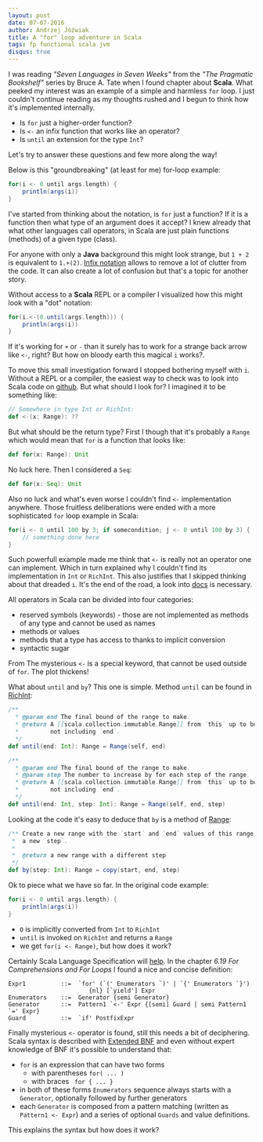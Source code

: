 ```yaml
---
layout: post
date: 07-07-2016
author: Andrzej Jóźwiak
title: A "for" loop adventure in Scala
tags: fp functional scala jvm
disqus: true
---
```


I was reading *"Seven Languages in Seven Weeks"* from the *"The Pragmatic Bookshelf"* series by Bruce A. Tate when I found chapter about **Scala**. What peeked my interest was an example of a simple and harmless `for` loop. I just couldn't continue reading as my thoughts rushed and I begun to think how it's implemented internally.

* Is `for` just a higher-order function?
* Is `<-` an infix function that works like an operator?
* Is `until` an extension for the type `Int`?

Let's try to answer these questions and few more along the way!

Below is this "groundbreaking" (at least for me) for-loop example:

```scala
for(i <- 0 until args.length) {
    println(args(i))
}
```

I've started from thinking about the notation, is `for` just a function? If it is a function then what type of an argument does it accept? I knew already that what other languages call operators, in Scala are just plain functions (methods) of a given type (class).

For anyone with only a **Java** background this might look strange, but `1 + 2` is equivalent to `1.+(2)`. [Infix notation](http://docs.scala-lang.org/style/method-invocation.html) allows to remove a lot of clutter from the code. It can also create a lot of confusion but that's a topic for another story.

Without access to a **Scala** REPL or a compiler I visualized how this might look with a "dot" notation:

```scala
for(i.<-(0.until(args.length))) {
    println(args(i))
}
```

If it's working for `+` or `-` than it surely has to work for a strange back arrow like `<-`, right? But how on bloody earth this magical `i` works?.

To move this small investigation forward I stopped bothering myself with `i`. Without a REPL or a compiler, the easiest way to check was to look into Scala code on [github](https://github.com/scala/scala). But what should I look for? I imagined it to be something like:

```scala
// Somewhere in type Int or RichInt:
def <-(x: Range): ??
```

But what should be the return type? First I though that it's probably a `Range` which would mean that `for` is a function that looks like:

```scala
def for(x: Range): Unit
```

No luck here. Then I considered a `Seq`:

```scala
def for(x: Seq): Unit
```

Also no luck and what's even worse I couldn't find `<-` implementation anywhere. Those fruitless deliberations were ended with a more sophisticated `for` loop example in Scala:

```scala
for(i <- 0 until 100 by 3; if somecondition; j <- 0 until 100 by 3) {
    // something done here
}
```
Such powerfull example made me think that `<-` is really not an operator one can implement. Which in turn explained why I couldn't find its implementation in `Int` or `RichInt`. This also justifies that I skipped thinking about that dreaded `i`. It's the end of the road, a look into [docs](http://docs.scala-lang.org/tutorials/FAQ/finding-symbols.html) is necessary.

All operators in Scala can be divided into four categories:
- reserved symbols (keywords) - those are not implemented as methods of any type and cannot be used as names
- methods or values
- methods that a type has access to thanks to implicit conversion
- syntactic sugar

From The mysterious `<-` is a special keyword, that cannot be used outside of `for`. The plot thickens!

What about `until` and `by`? This one is simple. Method `until` can be found in [RichInt](https://github.com/scala/scala/blob/2.12.x/src/library/scala/runtime/RichInt.scala):

```scala
/**
  * @param end The final bound of the range to make.
  * @return A [[scala.collection.immutable.Range]] from `this` up to but
  *         not including `end`.
  */
def until(end: Int): Range = Range(self, end)

/**
  * @param end The final bound of the range to make.
  * @param step The number to increase by for each step of the range.
  * @return A [[scala.collection.immutable.Range]] from `this` up to but
  *         not including `end`.
  */
def until(end: Int, step: Int): Range = Range(self, end, step)
```

Looking at the code it's easy to deduce that `by` is a method of [Range](https://github.com/scala/scala/blob/2.12.x/src/library/scala/collection/immutable/Range.scala):

```scala
/** Create a new range with the `start` and `end` values of this range and
 *  a new `step`.
 *
 *  @return a new range with a different step
 */
def by(step: Int): Range = copy(start, end, step)
```

Ok to piece what we have so far. In the original code example:

```scala
for(i <- 0 until args.length) {
    println(args(i))
}
```

- `O` is implicitly converted from `Int` to `RichInt`
- `until` is invoked on `RichInt` and returns a `Range`
- we get `for(i <- Range)`, but how does it work?

Certainly Scala Language Specification will [help](http://scala-lang.org/files/archive/spec/2.11/06-expressions.html#for-comprehensions-and-for-loops). In the chapter *6.19 For Comprehensions and For Loops* I found a nice and concise definition:

```
Expr1          ::=  `for' (`(' Enumerators `)' | `{' Enumerators `}')
                       {nl} [`yield'] Expr
Enumerators    ::=  Generator {semi Generator}
Generator      ::=  Pattern1 `<-' Expr {[semi] Guard | semi Pattern1 `=' Expr}
Guard          ::=  `if' PostfixExpr
```

Finally mysterious `<-` operator is found, still this needs a bit of deciphering. Scala syntax is described with [Extended BNF](https://en.wikipedia.org/wiki/Extended_Backus%E2%80%93Naur_form) and even without expert knowledge of BNF it's possible to understand that:
- `for` is an expression that can have two forms
  - with parentheses `for( ... )`
  - with braces ` for { ... }`
- in both of these forms `Enumerators` sequence always starts with a `Generator`, optionally followed by further generators
- each `Generator` is composed from a pattern matching (written as `Pattern1 <- Expr`) and a series of optional `Guards` and value definitions.

This explains the syntax but how does it work?
